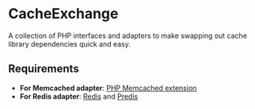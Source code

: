 # CacheExchange

A collection of PHP interfaces and adapters to make swapping out cache library dependencies quick and easy.

## Requirements

* __For Memcached adapter__: [PHP Memcached extension](https://www.php.net/manual/en/memcached.setup.php)
* __For Redis adapter__: [Redis](https://redis.io/) and [Predis](https://github.com/predis/predis)
